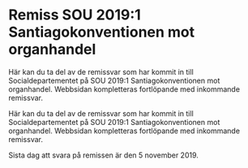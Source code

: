 # Remiss SOU 2019:1 Santiagokonventionen mot organhandel

Här kan du ta del av de remissvar som har kommit in till Socialdepartementet på SOU 2019:1 Santiagokonventionen mot organhandel. Webbsidan kompletteras fortlöpande med inkommande remissvar.

Här kan du ta del av de remissvar som har kommit in till Socialdepartementet på SOU 2019:1 Santiagokonventionen mot organhandel. Webbsidan kompletteras fortlöpande med inkommande remissvar.

Sista dag att svara på remissen är den 5 november 2019.
